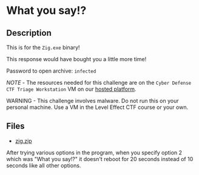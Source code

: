 # What you say!?

## Description

This is for the `Zig.exe` binary!

This response would have bought you a little more time!

Password to open archive: `infected`

*NOTE* - The resources needed for this challenge are on the `Cyber Defense CTF Triage Workstation` VM on our [hosted platform](https://training.leveleffect.com/courses/f4a9466f-edb0-42ff-bb0e-a95af2b05de5).

WARNING - This challenge involves malware. Do not run this on your personal machine. Use a VM in the Level Effect CTF course or your own. 

## Files

* [zig.zip](files/zig.zip)



After trying various options in the program, when you specify option 2 which was "What you say!?" it doesn't reboot for 20 seconds instead of 10 seconds like all other options.



```

```



